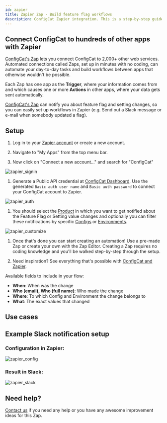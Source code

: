 ```yaml
---
id: zapier
title: Zapier Zap - Build feature flag workflows
description: ConfigCat Zapier integration. This is a step-by-step guide on how to use the ConfigCat Zapier integration to connect manage features from thousands of Zapier apps.
---
```


## Connect ConfigCat to hundreds of other apps with Zapier

<a href="https://zapier.com/apps/configcat/integrations" target="_blank">ConfigCat's Zap</a> lets you connect ConfigCat to 2,000+ other web services. Automated connections called Zaps, set up in minutes with no coding, can automate your day-to-day tasks and build workflows between apps that otherwise wouldn't be possible.

Each Zap has one app as the **Trigger**, where your information comes from and which causes one or more **Actions** in other apps, where your data gets sent automatically.

<a href="https://zapier.com/apps/configcat/integrations" target="_blank">ConfigCat's Zap</a> can notify you about feature flag and setting changes, so you can easily set up workflows in Zapier (e.g. Send out a Slack message or e-mail when somebody updated a flag).

## Setup

1. Log in to your <a href="https://zapier.com/sign-up" target="_blank">Zapier account</a> or create a new account.

2. Navigate to "My Apps" from the top menu bar.

3. Now click on "Connect a new account..." and search for "ConfigCat"

<img src="/docs/assets/zapier_signin.png" className="zoomable" alt="zapier_signin" />

1. Generate a Public API credential at <a href="https://app.configcat.com/my-account/public-api-credentials" target="_blank">ConfigCat Dashboard</a>.
   Use the generated `Basic auth user name` and `Basic auth password` to connect your ConfigCat account to Zapier.

<img src="/docs/assets/zapier_auth.png" className="zoomable" alt="zapier_auth" />

1. You should select the [Product](/main-concepts#product) in which you want to get notified about the Feature Flag or Setting value changes and optionally you can filter these notifications by specific [Configs](/main-concepts#config) or [Environments](/main-concepts#environment).

<img src="/docs/assets/zapier_customize.png" className="zoomable" alt="zapier_customize" />

1. Once that's done you can start creating an automation! Use a pre-made Zap or create your own with the Zap Editor. Creating a Zap requires no coding knowledge and you'll be walked step-by-step through the setup.

2. Need inspiration? See everything that's possible with <a href="https://zapier.com/apps/configcat/integrations" target="_blank">ConfigCat and Zapier</a>.

Available fields to include in your flow:

- **When**: When was the change
- **Who (email), Who (full name)**: Who made the change
- **Where**: To which Config and Environment the change belongs to
- **What**: The exact values that changed

## Use cases

## Example Slack notification setup

### Configuration in Zapier:

<img src="/docs/assets/zapier_config.png" className="zoomable" alt="zapier_config" />

### Result in Slack:

<img src="/docs/assets/zapier_slack.png" className="zoomable" alt="zapier_slack" />

## Need help?

<a href="https://configcat.com/support/" target="_blank">Contact us</a> if you need any help or you have any awesome improvement ideas for this Zap.
